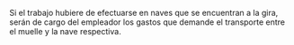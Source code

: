 Si el trabajo hubiere de efectuarse en naves que se encuentran a la gira, serán de cargo del empleador los gastos que demande el transporte entre el muelle y la nave respectiva.